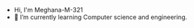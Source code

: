 - Hi, I'm Meghana-M-321
- 🌱 I’m currently learning Computer science and engineering.


<!---
Meghana-M-321/Meghana-M-321 is a ✨ special ✨ repository because its `README.md` (this file) appears on your GitHub profile.
You can click the Preview link to take a look at your changes.
--->
